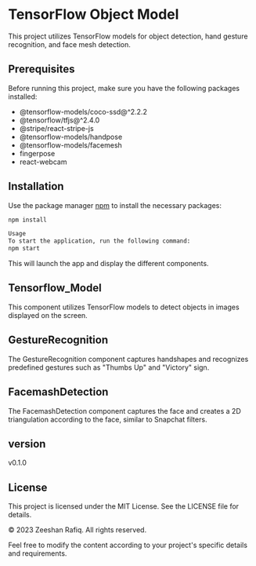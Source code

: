 # TensorFlow Object Model

This project utilizes TensorFlow models for object detection, hand gesture recognition, and face mesh detection.

## Prerequisites

Before running this project, make sure you have the following packages installed:

- @tensorflow-models/coco-ssd@^2.2.2
- @tensorflow/tfjs@^2.4.0
- @stripe/react-stripe-js
- @tensorflow-models/handpose
- @tensorflow-models/facemesh
- fingerpose
- react-webcam

## Installation

Use the package manager [npm](https://www.npmjs.com/) to install the necessary packages:

```bash
npm install

Usage
To start the application, run the following command:
npm start
```

This will launch the app and display the different components.

## Tensorflow_Model

This component utilizes TensorFlow models to detect objects in images displayed on the screen.

## GestureRecognition

The GestureRecognition component captures handshapes and recognizes predefined gestures such as "Thumbs Up" and "Victory" sign.

## FacemashDetection

The FacemashDetection component captures the face and creates a 2D triangulation according to the face, similar to Snapchat filters.

## version

v0.1.0

## License

This project is licensed under the MIT License. See the LICENSE file for details.

© 2023 Zeeshan Rafiq. All rights reserved.

Feel free to modify the content according to your project's specific details and requirements.
